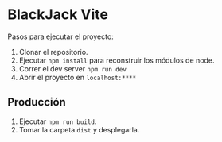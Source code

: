 # BlackJack Vite

Pasos para ejecutar el proyecto:

1. Clonar el repositorio.
2. Ejecutar `npm install` para reconstruir los módulos de node.
3. Correr el dev server `npm run dev`
4. Abrir el proyecto en `localhost:****`

## Producción

1. Ejecutar `npm run build`.
2. Tomar la carpeta `dist` y desplegarla.
